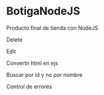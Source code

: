 # BotigaNodeJS
Producto final de tienda con NodeJS


Delete

Edit

Convertir html en ejs

Buscar por id y no por nombre

Control de errores
